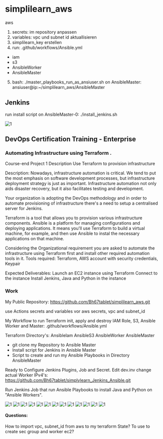 # simplilearn_aws
aws

1. secrets: im repository anpassen
2. variables: vpc und subnet id aktuallisieren
3. simplilearn_key erstellen
4. run: .github/workflows/Ansible.yml
- iam
- s3
- AnsibleWorker
- AnsibleMaster

5. bash: ./master_playbooks_run_as_ansiuser.sh
on AnsibleMaster:
ansiuser@ip:~/simplilearn_aws/AnsibleMaster

## Jenkins
run install script on AnsibleMaster-0:
./install_jenkins.sh

![1](./jenkins_on_aws_gui_ssh_tunnel_to_lolocalhost_port_8081.png)

## DevOps Certification Training - Enterprise
### Automating Infrastructure using Terraform .

Course-end Project 1
Description
Use Terraform to provision infrastructure

Description:
Nowadays, infrastructure automation is critical. We tend to put the most emphasis on software development processes, but infrastructure deployment strategy is just as important. Infrastructure automation not only aids disaster recovery, but it also facilitates testing and development.

Your organization is adopting the DevOps methodology and in order to automate provisioning of infrastructure there's a need to setup a centralised server for Jenkins.

Terraform is a tool that allows you to provision various infrastructure components. Ansible is a platform for managing configurations and deploying applications. It means you'll use Terraform to build a virtual machine, for example, and then use Ansible to instal the necessary applications on that machine.

Considering the Organizational requirement you are asked to automate the infrastructure using Terraform first and install other required automation tools in it.
Tools required: Terraform, AWS account with security credentials, Keypair

Expected Deliverables:
Launch an EC2 instance using Terraform
Connect to the instance
Install Jenkins, Java and Python in the instance

### Work
My Public Repository:
https://github.com/Bh67tablet/simplilearn_aws.git

use Actions secrets and variables vor aws secrets, vpc and subnet_id

My Workflow to run Terraform init, apply and destroy IAM Role, S3, Ansible Worker and Master:
.github/workflows/Ansible.yml

Terraform Directory's:
AnsibleIam
AnsibleS3
AnsibleWorker
AnsibleMaster

- git clone my Repository to Ansible Master
- Install script for Jenkins in Anisble Master
- Script to create and run my Ansible Playbooks in Directory AnsibleMaster

Ready to Configure Jenkins Plugins, Job and Secret. Edit dev.inv change actual Worker IPv4's:
https://github.com/Bh67tablet/simplylearn_Jenkins_Ansible.git

Run Jenkins Job that run Ansible Playbooks to install Java and Python on "Ansible Workers".

![1](Bilder/Screenshot153.png)
![1](Bilder/Screenshot154.png)
![1](Bilder/Screenshot155.png)
![1](Bilder/Screenshot165.png)
![1](Bilder/Screenshot157.png)
![1](Bilder/Screenshot158.png)
![1](Bilder/Screenshot159.png)
![1](Bilder/Screenshot160.png)
![1](Bilder/Screenshot161.png)
![1](Bilder/Screenshot162.png)
![1](Bilder/Screenshot163.png)
![1](Bilder/Screenshot164.png)
![1](Bilder/Screenshot152.png)


#### Questions:
How to import vpc, subnet_id from aws to my terraform State? To use to create sec group and worker ec2?

